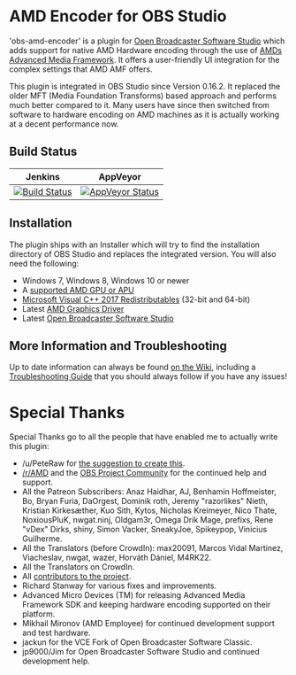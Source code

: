 # AMD Encoder for OBS Studio
'obs-amd-encoder' is a plugin for [Open Broadcaster Software Studio](https://obsproject.com/) which adds support for native AMD Hardware encoding through the use of [AMDs Advanced Media Framework](https://github.com/GPUOpen-LibrariesAndSDKs/AMF). It offers a user-friendly UI integration for the complex settings that AMD AMF offers.

This plugin is integrated in OBS Studio since Version 0.16.2. It replaced the older MFT (Media Foundation Transforms) based approach and performs much better compared to it. Many users have since then switched from software to hardware encoding on AMD machines as it is actually working at a decent performance now.

## Build Status
| Jenkins | AppVeyor |
|---------|----------|
| [![Build Status](https://ci.xaymar.com/job/Xaymar/job/obs-amd-encoder/job/master/badge/icon)](https://ci.xaymar.com/job/Xaymar/job/obs-amd-encoder/job/master/) | [![AppVeyor Status](https://ci.appveyor.com/api/projects/status/github/Xaymar/obs-amd-encoder?branch=master&svg=true)](https://ci.appveyor.com/project/Xaymar/obs-amd-encoder) |

## Installation
The plugin ships with an Installer which will try to find the installation directory of OBS Studio and replaces the integrated version. You will also need the following:

* Windows 7, Windows 8, Windows 10 or newer
* A [supported AMD GPU or APU](https://github.com/obsproject/obs-amd-encoder/wiki/Hardware-Support)
* [Microsoft Visual C++ 2017 Redistributables](https://support.microsoft.com/en-us/help/2977003/the-latest-supported-visual-c-downloads) (32-bit and 64-bit)
* Latest [AMD Graphics Driver](https://support.amd.com/en-us/download)
* Latest [Open Broadcaster Software Studio](https://obsproject.com/)

## More Information and Troubleshooting
Up to date information can always be found [on the Wiki](https://github.com/obsproject/obs-amd-encoder/wiki), including a [Troubleshooting Guide](https://github.com/obsproject/obs-amd-encoder/wiki/Guide%3A-Troubleshooting) that you should always follow if you have any issues!

# Special Thanks
Special Thanks go to all the people that have enabled me to actually write this plugin:

* /u/PeteRaw for [the suggestion to create this](https://www.reddit.com/r/Amd/comments/4s38ju/amd_should_officially_and_financially_support_the/d5669tb/).
* [/r/AMD](https://www.reddit.com/r/Amd/) and the [OBS Project Community](https://obsproject.com/forum/) for the continued help and support.
* All the Patreon Subscribers: Anaz Haidhar, AJ, Benhamin Hoffmeister, Bo, Bryan Furia, DaOrgest, Dominik roth, Jeremy "razorlikes" Nieth, Kristian Kirkesæther, Kuo Sith, Kytos, Nicholas Kreimeyer, Nico Thate, NoxiousPluK, nwgat.ninj, Oldgam3r, Omega Drik Mage, prefixs, Rene "vDex" Dirks, shiny, Simon Vacker, SneakyJoe, Spikeypop, Vinicius Guilherme.
* All the Translators (before CrowdIn): max20091, Marcos Vidal Martinez, Viacheslav, nwgat, wazer, Horváth Dániel, M4RK22.
* All the Translators on CrowdIn.
* All [contributors to the project](https://github.com/obsproject/obs-amd-encoder/graphs/contributors).
* Richard Stanway for various fixes and improvements.
* Advanced Micro Devices (TM) for releasing Advanced Media Framework SDK and keeping hardware encoding supported on their platform.
* Mikhail Mironov (AMD Employee) for continued development support and test hardware.
* jackun for the VCE Fork of Open Broadcaster Software Classic.
* jp9000/Jim for Open Broadcaster Software Studio and continued development help.
